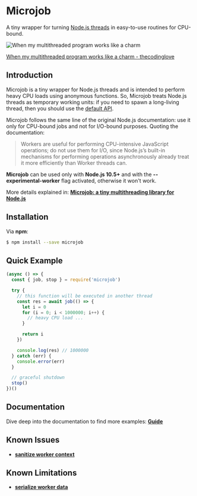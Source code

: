 # Microjob
A tiny wrapper for turning [Node.js threads](https://nodejs.org/api/worker_threads.html) in easy-to-use routines for CPU-bound.

![When my multithreaded program works like a charm](https://ljdchost.com/K074MgM.gif)

[When my multithreaded program works like a charm - thecodinglove](https://thecodinglove.com/when-my-multithreaded-program-works-like-a-charm)

## Introduction
Microjob is a tiny wrapper for Node.js threads and is intended to perform heavy CPU loads using anonymous functions.
So, Microjob treats Node.js threads as temporary working units: if you need to spawn a long-living thread, then you should use the [default API](https://nodejs.org/api/worker_threads.html).

Microjob follows the same line of the original Node.js documentation: use it only for CPU-bound jobs and not for I/O-bound purposes.
Quoting the documentation:

> Workers are useful for performing CPU-intensive JavaScript operations; do not use them for I/O, since Node.js’s built-in mechanisms for performing operations asynchronously already treat it more efficiently than Worker threads can.

**Microjob** can be used only with **Node.js 10.5+** and with the **--experimental-worker** flag activated, otherwise it won't work.

More details explained in: **[Microjob: a tiny multithreading library for Node.js](https://hackernoon.com/microjob-a-tiny-multithreading-library-for-node-js-92d0500b07d5)**

## Installation
Via **npm**:

```bash
$ npm install --save microjob
```

## Quick Example
```js
(async () => {
  const { job, stop } = require('microjob')

  try {
    // this function will be executed in another thread
    const res = await job(() => {
      let i = 0
      for (i = 0; i < 1000000; i++) {
        // heavy CPU load ...
      }

      return i
    })

    console.log(res) // 1000000
  } catch (err) {
    console.error(err)
  }

  // graceful shutdown
  stop()
})()
```

## Documentation
Dive deep into the documentation to find more examples: **[Guide](GUIDE.md)**

## Known Issues
* **[sanitize worker context](API.md#job-context)**

## Known Limitations
* **[serialize worker data](API.md#job-data)**
